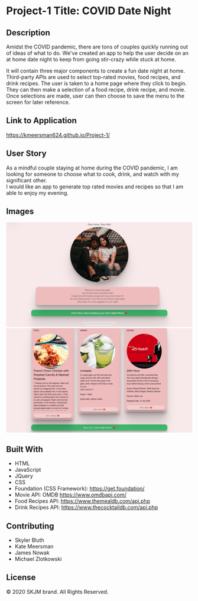 # Project-1 Title: COVID Date Night

## Description

Amidst the COVID pandemic, there are tons of couples quickly running out of ideas of what to do. We've created an app to help the user decide on an at home date night to keep from going stir-crazy while stuck at home.

It will contain three major components to create a fun date night at home. Third-party APIs are used to select top-rated movies, food recipes, and drink recipes. The user is taken to a home page where they click to begin. They can then make a selection of a food recipe, drink recipe, and movie. Once selections are made, user can then choose to save the menu to the screen for later reference.

## Link to Application

https://kmeersman624.github.io/Project-1/

## User Story

As a mindful couple staying at home during the COVID pandemic, I am looking for someone to choose what to cook, drink, and watch with my significant other.  
I would like an app to generate top rated movies and recipes so that I am able to enjoy my evening.

## Images

![Screenshot of Start](./assets/images/start.png)
![Screenshot of Menu](./assets/images/menu.png)

## Built With

- HTML
- JavaScript
- JQuery
- CSS
- Foundation (CSS Framework): https://get.foundation/
- Movie API: OMDB https://www.omdbapi.com/
- Food Recipes API: https://www.themealdb.com/api.php
- Drink Recipes API: https://www.thecocktaildb.com/api.php

## Contributing

- Skyler Bluth
- Kate Meersman
- James Nowak
- Michael Zlotkowski

## License

© 2020 SKJM brand. All Rights Reserved.

